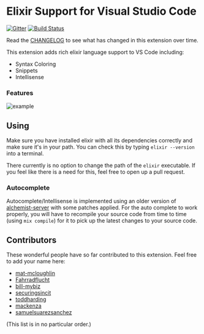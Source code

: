 # Elixir Support for Visual Studio Code 

[![Gitter](https://img.shields.io/gitter/room/nwjs/nw.js.svg)](https://gitter.im/vscode-elixir/Lobby) [![Build Status](https://semaphoreci.com/api/v1/fr1zle/vscode-elixir/branches/master/shields_badge.svg)](https://semaphoreci.com/fr1zle/vscode-elixir)

Read the [CHANGELOG](https://github.com/fr1zle/vscode-elixir/blob/master/CHANGELOG.md) to see what has changed in this extension over time.

This extension adds rich elixir language support to VS Code including:

* Syntax Coloring
* Snippets
* Intellisense

### Features

![example](https://raw.githubusercontent.com/fr1zle/vscode-elixir/master/images/example.gif)

## Using

Make sure you have installed elixir with all its dependencies correctly and make sure it's in your path. You can check this by typing `elixir --version` into a terminal.

There currently is no option to change the path of the `elixir` executable. If you feel like there is a need for this, feel free to open up a pull request.

### Autocomplete

Autocomplete/Intellisense is implemented using an older version of [alchemist-server](https://github.com/tonini/alchemist-server) with some patches applied. For the auto complete to work properly, you will have to recompile your source code from time to time (using `mix compile`) for it to pick up the latest changes to your source code.

## Contributors

These wonderful people have so far contributed to this extension. Feel free to add your name here:

* [mat-mcloughlin](https://github.com/mat-mcloughlin)
* [Fahrradflucht](https://github.com/Fahrradflucht)
* [bill-mybiz](https://github.com/bill-mybiz)
* [securingsincit](https://github.com/securingsincity)
* [toddharding](https://github.com/toddharding)
* [mackenza](https://github.com/mackenza)
* [samuelsuarezsanchez](https://github.com/samuelsuarezsanchez)

(This list is in no particular order.)